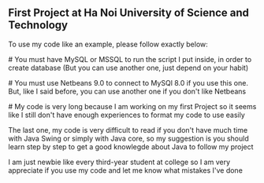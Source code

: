 <h2> First Project at Ha Noi University of Science and Technology </h2> 

<p> To use my code like an example, please follow exactly below: </p>
<p> # You must have MySQL or MSSQL to run the script I put inside, in order to create database </p1>
(But you can use another one, just depend on your habit)
<p> # You must use Netbeans 9.0 to connect to MySQl 8.0 if you use this one. But, like I said before, you can use another one if you don't like Netbeans </p> 
<p># My code is very long because I am working on my first Project so it seems like I still don't have enough experiences to format my code 
to use easily </p>

The last one, my code is very difficult to read if you don't have much time with Java Swing or simply with Java core, so my suggestion is
you should learn step by step to get a good knowlegde about Java to follow my project

I am just newbie like every third-year student at college so I am very appreciate if you use my code and let me know what mistakes I've done
